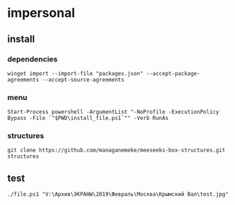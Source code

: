 # impersonal

## install

### dependencies

```shell
winget import --import-file "packages.json" --accept-package-agreements --accept-source-agreements
```

### menu

```shell
Start-Process powershell -ArgumentList "-NoProfile -ExecutionPolicy Bypass -File `"$PWD\install_file.ps1`"" -Verb RunAs
```

### structures

```shell
git clone https://github.com/managanemeke/meeseeks-box-structures.git structures
```

## test

```shell
./file.ps1 "V:\Архив\ЭКРАНЫ\2019\Февраль\Москва\Крымский Вал\test.jpg"
```
